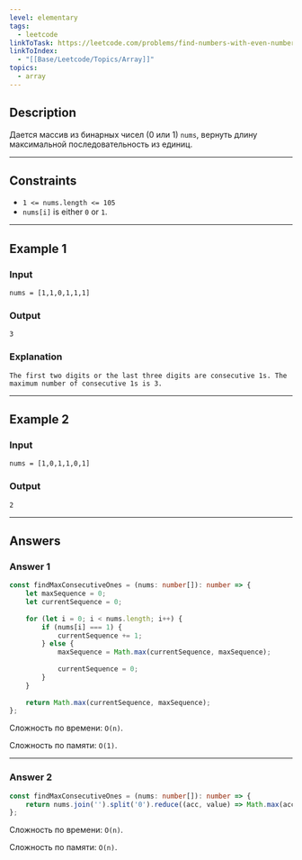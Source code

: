 ```yaml
---
level: elementary
tags:
  - leetcode
linkToTask: https://leetcode.com/problems/find-numbers-with-even-number-of-digits/
linkToIndex:
  - "[[Base/Leetcode/Topics/Array]]"
topics:
  - array
---
```

## Description

Дается массив из бинарных чисел (0 или 1) `nums`, вернуть длину максимальной последовательность из единиц.

---
## Constraints

- `1 <= nums.length <= 105`
- `nums[i]` is either `0` or `1`.

---
## Example 1

### Input

```
nums = [1,1,0,1,1,1]
```
### Output

```
3
```
### Explanation

```
The first two digits or the last three digits are consecutive 1s. The maximum number of consecutive 1s is 3.
```

---
## Example 2

### Input

```
nums = [1,0,1,1,0,1]
```
### Output

```
2
```

---
## Answers

### Answer 1

```typescript
const findMaxConsecutiveOnes = (nums: number[]): number => {
	let maxSequence = 0;
	let currentSequence = 0;
	
	for (let i = 0; i < nums.length; i++) {
		if (nums[i] === 1) {
			currentSequence += 1;
		} else {
			maxSequence = Math.max(currentSequence, maxSequence);
		
			currentSequence = 0;
		}
	}
	
	return Math.max(currentSequence, maxSequence);
};
```

Сложность по времени: `O(n)`.

Сложность по памяти: `O(1)`.

---
### Answer 2

```typescript
const findMaxConsecutiveOnes = (nums: number[]): number => {
	return nums.join('').split('0').reduce((acc, value) => Math.max(acc, value.length), 0);
};
```

Сложность по времени: `O(n)`.

Сложность по памяти: `O(n)`.